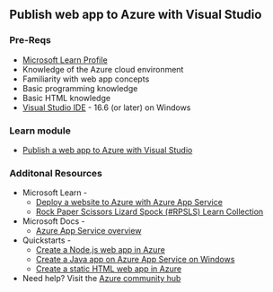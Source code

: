 ## Publish web app to Azure with Visual Studio

### Pre-Reqs
* [Microsoft Learn Profile](https://aka.ms/Build20/Learn)
* Knowledge of the Azure cloud environment
* Familiarity with web app concepts
* Basic programming knowledge
* Basic HTML knowledge
* [Visual Studio IDE](https://visualstudio.microsoft.com/vs/community?ocid=AID3012652&WT.mc_id=Build2020_studiosession) - 16.6 (or later) on Windows


### Learn module
* [Publish a web app to Azure with Visual Studio](https://aka.ms/Learn/PublishWebApp)

### Additonal Resources
* Microsoft Learn - 
  * [Deploy a website to Azure with Azure App Service](https://docs.microsoft.com/learn/paths/deploy-a-website-with-azure-app-service?ocid=AID3012652&WT.mc_id=Build2020_studiosession)
  * [Rock Paper Scissors Lizard Spock (#RPSLS) Learn Collection](https://aka.ms/rpsls-collection)
* Microsoft Docs - 
  * [Azure App Service overview](https://docs.microsoft.com/azure/app-service/overview?ocid=AID3012652&WT.mc_id=Build2020_studiosession)
* Quickstarts -
  * [Create a Node.js web app in Azure](https://docs.microsoft.com/azure/app-service/app-service-web-get-started-nodejs?ocid=AID3012652&WT.mc_id=Build2020_studiosession)
  * [Create a Java app on Azure App Service on Windows](https://docs.microsoft.com/azure/app-service/app-service-web-get-started-java?ocid=AID3012652&WT.mc_id=Build2020_studiosession)
  * [Create a static HTML web app in Azure](https://docs.microsoft.com/azure/app-service/app-service-web-get-started-html?ocid=AID3012652&WT.mc_id=Build2020_studiosession)
* Need help? Visit the [Azure community hub](https://aka.ms/MTC/azure)

